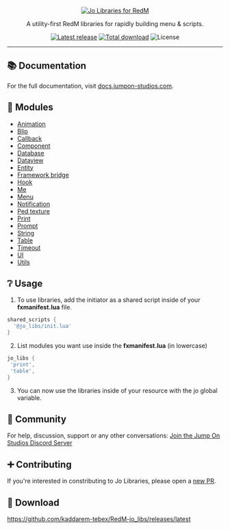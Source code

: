 <p align="center">
  <a href="https://docs.jumpon-studios.com/jo_libs/">
    <img alt="Jo Libraries for RedM" src="https://jumpon-studios.com/images/thumbnails/jo-libraries.webp"/>
  </a>
</p>

<p align="center">
  A utility-first RedM libraries for rapidly building menu & scripts.
</p>

<p align="center">
  <a href="https://github.com/Jump-On-Studios/RedM-jo_libs/releases/tag/v1.6.1"><img alt="Latest release" src="https://img.shields.io/github/v/release/Jump-On-Studios/RedM-jo_libs?logo=github"/></a>
  <a href="https://github.com/Jump-On-Studios/RedM-jo_libs/releases/latest/download/jo_libs.zip"><img alt="Total download" src="https://img.shields.io/github/downloads/Jump-On-Studios/RedM-jo_libs/total"/></a>
  <img alt="License" src="https://img.shields.io/github/license/Jump-On-Studios/RedM-jo_libs"/>
</p>

---

## 📚 Documentation

For the full documentation, visit [docs.jumpon-studios.com](https://docs.jumpon-studios.com/jo_libs).

## 🧷 Modules

* [Animation](https://docs.jumpon-studios.com/jo_libs/modules/animation/)
* [Blip](https://docs.jumpon-studios.com/jo_libs/modules/blip/)
* [Callback](https://docs.jumpon-studios.com/jo_libs/modules/callback/)
* [Component](https://docs.jumpon-studios.com/jo_libs/modules/component/)
* [Database](https://docs.jumpon-studios.com/jo_libs/modules/database/)
* [Dataview](https://docs.jumpon-studios.com/jo_libs/modules/dataview/)
* [Entity](https://docs.jumpon-studios.com/jo_libs/modules/entity/)
* [Framework bridge](https://docs.jumpon-studios.com/jo_libs/modules/framework-bridge/)
* [Hook](https://docs.jumpon-studios.com/jo_libs/modules/hook/)
* [Me](https://docs.jumpon-studios.com/jo_libs/modules/me/)
* [Menu](https://docs.jumpon-studios.com/jo_libs/modules/menu/)
* [Notification](https://docs.jumpon-studios.com/jo_libs/modules/notification/)
* [Ped texture](https://docs.jumpon-studios.com/jo_libs/modules/ped-texture/)
* [Print](https://docs.jumpon-studios.com/jo_libs/modules/print/)
* [Prompt](https://docs.jumpon-studios.com/jo_libs/modules/prompt/)
* [String](https://docs.jumpon-studios.com/jo_libs/modules/string/)
* [Table](https://docs.jumpon-studios.com/jo_libs/modules/table/)
* [Timeout](https://docs.jumpon-studios.com/jo_libs/modules/timeout/)
* [UI](https://docs.jumpon-studios.com/jo_libs/modules/ui/)
* [Utils](https://docs.jumpon-studios.com/jo_libs/modules/utils/)

## ❔ Usage
1. To use libraries, add the initiator as a shared script inside of your **fxmanifest.lua** file.
```lua
shared_scripts {
  '@jo_libs/init.lua'
}
```
2. List modules you want use inside the **fxmanifest.lua** (in lowercase)
 ```lua
jo_libs {
  'print',
  'table',
}
```
3. You can now use the libraries inside of your resource with the jo global variable.

## 👥 Community

For help, discussion, support or any other conversations:
[Join the Jump On Studios Discord Server](https://discord.gg/7xy7WEABTC)

## ➕ Contributing

If you're interested in constributing to Jo Libraries, please open a [new PR](https://github.com/Jump-On-Studios/RedM-jo_libs/pulls).

## 🔗 Download

https://github.com/kaddarem-tebex/RedM-jo_libs/releases/latest
